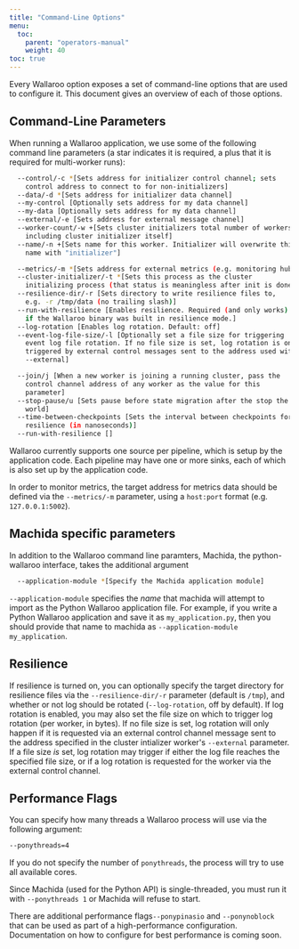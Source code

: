 ```yaml
---
title: "Command-Line Options"
menu:
  toc:
    parent: "operators-manual"
    weight: 40
toc: true
---
```

Every Wallaroo option exposes a set of command-line options that are used to configure it. This document gives an overview of each of those options.

## Command-Line Parameters

When running a Wallaroo application, we use some of the following command line parameters (a star indicates it is required, a plus that it is required for multi-worker runs):

```bash
  --control/-c *[Sets address for initializer control channel; sets
    control address to connect to for non-initializers]
  --data/-d *[Sets address for initializer data channel]
  --my-control [Optionally sets address for my data channel]
  --my-data [Optionally sets address for my data channel]
  --external/-e [Sets address for external message channel]
  --worker-count/-w +[Sets cluster initializers total number of workers,
    including cluster initializer itself]
  --name/-n +[Sets name for this worker. Initializer will overwrite this 
    name with "initializer"]

  --metrics/-m *[Sets address for external metrics (e.g. monitoring hub)]
  --cluster-initializer/-t *[Sets this process as the cluster
    initializing process (that status is meaningless after init is done)]
  --resilience-dir/-r [Sets directory to write resilience files to,
    e.g. -r /tmp/data (no trailing slash)]
  --run-with-resilience [Enables resilience. Required (and only works)
    if the Wallaroo binary was built in resilience mode.]
  --log-rotation [Enables log rotation. Default: off]
  --event-log-file-size/-l [Optionally set a file size for triggering
    event log file rotation. If no file size is set, log rotation is only
    triggered by external control messages sent to the address used with
    --external]

  --join/j [When a new worker is joining a running cluster, pass the
    control channel address of any worker as the value for this
    parameter]
  --stop-pause/u [Sets pause before state migration after the stop the
    world]
  --time-between-checkpoints [Sets the interval between checkpoints for
    resilience (in nanoseconds)]
  --run-with-resilience []
```

Wallaroo currently supports one source per pipeline, which is setup by the application code. Each pipeline may have one or more sinks, each of which is also set up by the application code.

In order to monitor metrics, the target address for metrics data should be defined via the `--metrics/-m` parameter, using a `host:port` format (e.g. `127.0.0.1:5002`).

## Machida specific parameters

In addition to the Wallaroo command line paramters, Machida, the python-wallaroo interface, takes the additional argument

```bash
  --application-module *[Specify the Machida application module]
```

`--application-module` specifies the _name_ that machida will attempt to import as the Python Wallaroo application file. For example, if you write a Python Wallaroo application and save it as `my_application.py`, then you should provide that name to machida as `--application-module my_application`.

## Resilience

If resilience is turned on, you can optionally specify the target directory for resilience files via the `--resilience-dir/-r` parameter (default is `/tmp`), and whether or not log should be rotated (`--log-rotation`, off by default). If log rotation is enabled, you may also set the file size on which to trigger log rotation (per worker, in bytes). If no file size is set, log rotation will only happen if it is requested via an external control channel message sent to the address specified in the cluster intializer worker's `--external` parameter. If a file size _is_ set, log rotation may trigger if either the log file reaches the specified file size, or if a log rotation is requested for the worker via the external control channel.

## Performance Flags

You can specify how many threads a Wallaroo process will use via the following
argument:

```bash
--ponythreads=4
```

If you do not specify the number of `ponythreads`, the process will try to use all available cores.

Since Machida (used for the Python API) is single-threaded, you must run it with `--ponythreads 1` or Machida will refuse to start.

There are additional performance flags`--ponypinasio` and `--ponynoblock` that can be used as part of a high-performance configuration. Documentation on how to configure for best performance is coming soon.
